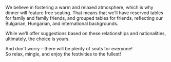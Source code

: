 We believe in fostering a warm and relaxed atmosphere, which is why dinner will feature free seating. That means that we’ll have reserved tables for family and family friends, and grouped tables for friends, reflecting our Bulgarian, Hungarian, and international backgrounds.

While we'll offer suggestions based on these relationships and nationalities, ultimately, the choice is yours.

And don't worry – there will be plenty of seats for everyone!<br />
So relax, mingle, and enjoy the festivities to the fullest!
